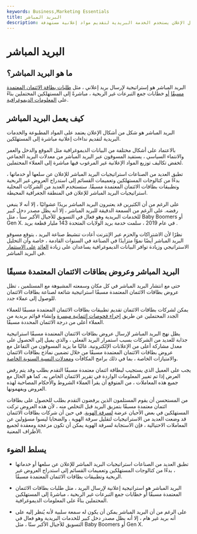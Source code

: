 ```yaml
---
keywords: Business,Marketing Essentials
title: البريد المباشر
description: البريد المباشر هو شكل من أشكال الإعلان يستخدم الخدمة البريدية لتقديم مواد إعلانية مستهدفة.
---
```


# البريد المباشر
## ما هو البريد المباشر؟

البريد المباشر هو إستراتيجية لإرسال بريد إعلاني ، مثل [طلبات بطاقة الائتمان المعتمدة مسبقًا](/preapproval) [أو](/preapproval) خطابات جمع التبرعات غير الربحية ، مباشرةً إلى المستهلكين المحتملين بناءً على [المعلومات الديموغرافية](/demographics).

## كيف يعمل البريد المباشر

البريد المباشر هو شكل من أشكال الإعلان يعتمد على المواد المطبوعة والخدمات البريدية لتقديم نداءات إعلانية مباشرة إلى المستهلكين.

بالاعتماد على أشكال مختلفة من البيانات الديموغرافية مثل الموقع والدخل والعمر والانتماء السياسي ، يستفيد المسوقون عبر البريد المباشر من معدلات البريد الجماعي لخفض تكاليف توزيع المواد الإعلانية غير المرغوب فيها مباشرة إلى العملاء المحتملين.

تطبق العديد من الصناعات استراتيجيات البريد المباشر للإعلان عن سلعها أو خدماتها ، بدءًا من كتالوجات المستهلكين وتعميمات القسائم إلى استدراج العروض غير الربحية وتطبيقات بطاقات الائتمان المعتمدة مسبقًا. ستستخدم العديد من الشركات المحلية استراتيجيات البريد المباشر للإعلان في المنطقة الجغرافية المحيطة.

على الرغم من أن الكثيرين قد يعتبرون البريد المباشر بريدًا عشوائيًا ، إلا أنه لا ينبغي رفضه. على الرغم من السمعة الدقيقة للبريد المباشر ، إلا أنه يظل مصدر دخل كبير للخدمات البريدية وهو فعال في التسويق للأجيال الأكبر سناً ، مثل Baby Boomers أو Gen X. في عام 2019 ، سلمت خدمة بريد الولايات المتحدة 143 مليار قطعة بريد .

نظرًا لأن الاشتراكات والحزم عبر الإنترنت أعادت تنشيط صناعة البريد ، يتوقع مسوقو البريد المباشر أيضًا نموًا متزايدًا في الصناعة في السنوات القادمة ، خاصة وأن التحليل الاستراتيجي وزيادة توافر البيانات الديموغرافية يساعدان على زيادة [العائد](/returnoninvestment) [على الاستثمار](/returnoninvestment) في البريد المباشر.

## البريد المباشر وعروض بطاقات الائتمان المعتمدة مسبقًا

حتى مع انتشار البريد المباشر في كل مكان وسمعته المشبوهة مع المستلمين ، تظل عروض بطاقات الائتمان المعتمدة مسبقًا استراتيجية شائعة لصناعة بطاقات الائتمان للوصول إلى عملاء جدد.

يمكن لشركات بطاقات الائتمان تقديم تطبيقات بطاقات الائتمان المعتمدة مسبقًا للعملاء الجدد المحتملين عن طريق [إجراء فحوصات ائتمانية ميسرة](/soft-inquiry) وإنشاء قوائم بريدية من العملاء أعلى من درجة الائتمان المحددة مسبقًا.

يظل نهج البريد المباشر لإرسال عروض بطاقات الائتمان المعتمدة مسبقًا استراتيجية جذابة للعديد من الشركات بسبب استمرار البريد الفعلي ، والذي يميل إلى الحصول على معدل مشاركة أعلى من الإعلانات الإلكترونية. غالبًا ما يزيد المسوقون من التفاعل مع عروض بطاقات الائتمان المعتمدة مسبقًا من خلال تضمين نماذج بطاقات الائتمان والامتيازات الخاصة ، بما في ذلك برامج المكافآت [ومعدلات النسبة السنوية الخاصة](/apr).

يجب على العميل الذي يستجيب لبطاقة ائتمان معتمدة مسبقًا التقدم بطلب وقد يتم رفض العرض إذا تم تغيير المعلومات الواردة في تقرير الائتمان الخاص به. كما هو الحال مع جميع هذه المعاملات ، من المتوقع أن يقرأ العملاء الشروط والأحكام المصاحبة لهذه العروض ويفهمونها.

من المستحسن أن يقوم المستلمون الذين يرفضون التقدم بطلب للحصول على بطاقات ائتمان معتمدة مسبقًا بتمزيق البريد قبل التخلص منه ، لأن هذه العروض تركت المستهلكين في بعض الأحيان عرضة [لسرقة الهوية](/identitytheft). في حين أن شركات بطاقات الائتمان قد وضعت العديد من الاستراتيجيات لتقليل سرقة الهوية ، والضحايا ليسوا مسؤولين عن المعاملات الاحتيالية ، فإن الاستجابة لسرقة الهوية يمكن أن تكون مزعجة ومعقدة لجميع الأطراف المعنية.

## يسلط الضوء

- تطبق العديد من الصناعات استراتيجيات البريد المباشر للإعلان عن سلعها أو خدماتها ، بدءًا من كتالوجات المستهلكين وتعميمات القسائم إلى استدراج العروض غير الربحية وتطبيقات بطاقات الائتمان المعتمدة مسبقًا.

- البريد المباشر هو استراتيجية إعلانية لإرسال البريد ، مثل طلبات بطاقات الائتمان المعتمدة مسبقًا أو خطابات جمع التبرعات غير الربحية ، مباشرةً إلى المستهلكين المحتملين بناءً على المعلومات الديموغرافية.

- على الرغم من أن البريد المباشر يمكن أن يكون له سمعة سلبية لأنه يُنظر إليه على أنه بريد غير هام ، إلا أنه يظل مصدر دخل كبير للخدمات البريدية وهو فعال في التسويق للأجيال الأكبر سنًا ، مثل Baby Boomers أو Gen X.

